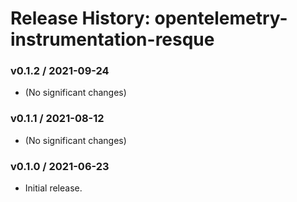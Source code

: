# Release History: opentelemetry-instrumentation-resque

### v0.1.2 / 2021-09-24

* (No significant changes)

### v0.1.1 / 2021-08-12

* (No significant changes)

### v0.1.0 / 2021-06-23

* Initial release.
